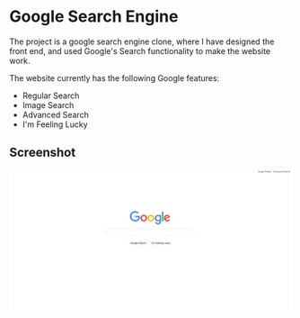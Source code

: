 # Google Search Engine
The project is a google search engine clone, where I have designed the front end, and used Google's Search functionality to make the website work.

The website currently has the following Google features:
* Regular Search
* Image Search
* Advanced Search
* I'm Feeling Lucky

## Screenshot

![](./images/screenshot.png)
